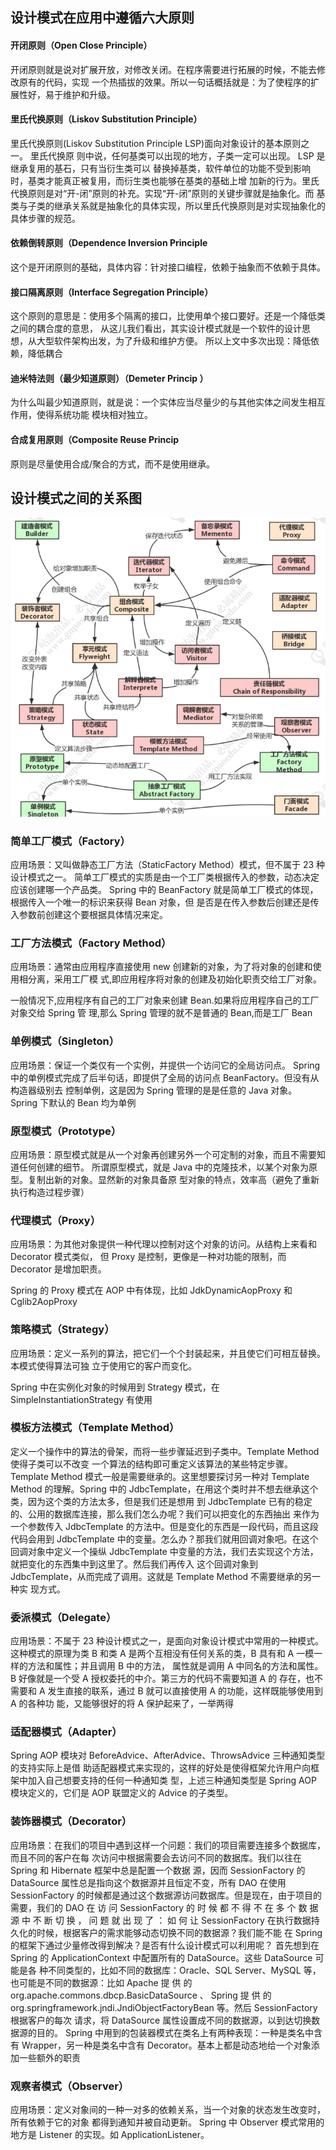 ##  设计模式在应用中遵循六大原则 

####  开闭原则（Open Close Principle）

 开闭原则就是说对扩展开放，对修改关闭。在程序需要进行拓展的时候，不能去修改原有的代码，实现 一个热插拔的效果。所以一句话概括就是：为了使程序的扩展性好，易于维护和升级。

####  里氏代换原则（Liskov Substitution Principle） 

 里氏代换原则(Liskov Substitution Principle LSP)面向对象设计的基本原则之一。 里氏代换原 则中说，任何基类可以出现的地方，子类一定可以出现。 LSP 是继承复用的基石，只有当衍生类可以 替换掉基类，软件单位的功能不受到影响时，基类才能真正被复用，而衍生类也能够在基类的基础上增 加新的行为。里氏代换原则是对“开-闭”原则的补充。实现“开-闭”原则的关键步骤就是抽象化。而 基类与子类的继承关系就是抽象化的具体实现，所以里氏代换原则是对实现抽象化的具体步骤的规范。 

####  依赖倒转原则（Dependence Inversion Principle 

 这个是开闭原则的基础，具体内容：针对接口编程，依赖于抽象而不依赖于具体。 

####  接口隔离原则（Interface Segregation Principle） 

 这个原则的意思是：使用多个隔离的接口，比使用单个接口要好。还是一个降低类之间的耦合度的意思， 从这儿我们看出，其实设计模式就是一个软件的设计思想，从大型软件架构出发，为了升级和维护方便。 所以上文中多次出现：降低依赖，降低耦合 

####  迪米特法则（最少知道原则）（Demeter Princip ）

 为什么叫最少知道原则，就是说：一个实体应当尽量少的与其他实体之间发生相互作用，使得系统功能 模块相对独立。 

####  合成复用原则（Composite Reuse Princip 

 原则是尽量使用合成/聚合的方式，而不是使用继承。

##  设计模式之间的关系图 

![1630484613178](img\1630484613178.png)

###  简单工厂模式（Factory）  

 应用场景：又叫做静态工厂方法（StaticFactory Method）模式，但不属于 23 种设计模式之一。 简单工厂模式的实质是由一个工厂类根据传入的参数，动态决定应该创建哪一个产品类。 Spring 中的 BeanFactory 就是简单工厂模式的体现，根据传入一个唯一的标识来获得 Bean 对象，但 是否是在传入参数后创建还是传入参数前创建这个要根据具体情况来定。 

###  工厂方法模式（Factory Method） 

 应用场景：通常由应用程序直接使用 new 创建新的对象，为了将对象的创建和使用相分离，采用工厂模 式,即应用程序将对象的创建及初始化职责交给工厂对象。

 一般情况下,应用程序有自己的工厂对象来创建 Bean.如果将应用程序自己的工厂对象交给 Spring 管 理,那么 Spring 管理的就不是普通的 Bean,而是工厂 Bean 

###  单例模式（Singleton） 

 应用场景：保证一个类仅有一个实例，并提供一个访问它的全局访问点。 Spring 中的单例模式完成了后半句话，即提供了全局的访问点 BeanFactory。但没有从构造器级别去 控制单例，这是因为 Spring 管理的是是任意的 Java 对象。 Spring 下默认的 Bean 均为单例 

###  原型模式（Prototype） 

 应用场景：原型模式就是从一个对象再创建另外一个可定制的对象，而且不需要知道任何创建的细节。 所谓原型模式，就是 Java 中的克隆技术，以某个对象为原型。复制出新的对象。显然新的对象具备原 型对象的特点，效率高（避免了重新执行构造过程步骤） 

###  代理模式（Proxy） 

 应用场景：为其他对象提供一种代理以控制对这个对象的访问。从结构上来看和 Decorator 模式类似， 但 Proxy 是控制，更像是一种对功能的限制，而 Decorator 是增加职责。 

Spring 的 Proxy 模式在 AOP 中有体现，比如 JdkDynamicAopProxy 和 Cglib2AopProxy 

###  策略模式（Strategy） 

 应用场景：定义一系列的算法，把它们一个个封装起来，并且使它们可相互替换。本模式使得算法可独 立于使用它的客户而变化。

 Spring 中在实例化对象的时候用到 Strategy 模式，在 SimpleInstantiationStrategy 有使用 

###  模板方法模式（Template Method） 

 定义一个操作中的算法的骨架，而将一些步骤延迟到子类中。Template Method 使得子类可以不改变 一个算法的结构即可重定义该算法的某些特定步骤。 Template Method 模式一般是需要继承的。这里想要探讨另一种对 Template Method 的理解。Spring 中的 JdbcTemplate，在用这个类时并不想去继承这个类，因为这个类的方法太多，但是我们还是想用 到 JdbcTemplate 已有的稳定的、公用的数据库连接，那么我们怎么办呢？我们可以把变化的东西抽出 来作为一个参数传入 JdbcTemplate 的方法中。但是变化的东西是一段代码，而且这段代码会用到 JdbcTemplate 中的变量。怎么办？那我们就用回调对象吧。在这个回调对象中定义一个操纵 JdbcTemplate 中变量的方法，我们去实现这个方法，就把变化的东西集中到这里了。然后我们再传入 这个回调对象到 JdbcTemplate，从而完成了调用。这就是 Template Method 不需要继承的另一种实 现方式。 

###  委派模式（Delegate） 

 应用场景：不属于 23 种设计模式之一，是面向对象设计模式中常用的一种模式。这种模式的原理为类 B 和类 A 是两个互相没有任何关系的类，B 具有和 A 一模一样的方法和属性；并且调用 B 中的方法， 属性就是调用 A 中同名的方法和属性。B 好像就是一个受 A 授权委托的中介。第三方的代码不需要知道 A 的 存在，也不需要和 A 发生直接的联系，通过 B 就可以直接使用 A 的功能，这样既能够使用到 A 的各种功 能，又能够很好的将 A 保护起来了，一举两得 

###  适配器模式（Adapter） 

 Spring AOP 模块对 BeforeAdvice、AfterAdvice、ThrowsAdvice 三种通知类型的支持实际上是借 助适配器模式来实现的，这样的好处是使得框架允许用户向框架中加入自己想要支持的任何一种通知类 型，上述三种通知类型是 Spring AOP 模块定义的，它们是 AOP 联盟定义的 Advice 的子类型。 

###  装饰器模式（Decorator） 

 应用场景：在我们的项目中遇到这样一个问题：我们的项目需要连接多个数据库，而且不同的客户在每 次访问中根据需要会去访问不同的数据库。我们以往在 Spring 和 Hibernate 框架中总是配置一个数据 源，因而 SessionFactory 的 DataSource 属性总是指向这个数据源并且恒定不变，所有 DAO 在使用 SessionFactory 的时候都是通过这个数据源访问数据库。但是现在，由于项目的需要，我们的 DAO 在 访 问 SessionFactory 的 时 候 都 不 得 不 在 多 个 数 据 源 中 不 断 切 换 ， 问 题 就 出 现 了 ： 如 何 让 SessionFactory 在执行数据持久化的时候，根据客户的需求能够动态切换不同的数据源？我们能不能 在 Spring 的框架下通过少量修改得到解决？是否有什么设计模式可以利用呢？ 首先想到在 Spring 的 ApplicationContext 中配置所有的 DataSource。这些 DataSource 可能是各 种不同类型的，比如不同的数据库：Oracle、SQL Server、MySQL 等，也可能是不同的数据源：比如 Apache 提 供 的 org.apache.commons.dbcp.BasicDataSource 、 Spring 提 供 的 org.springframework.jndi.JndiObjectFactoryBean 等。然后 SessionFactory 根据客户的每次 请求，将 DataSource 属性设置成不同的数据源，以到达切换数据源的目的。 Spring 中用到的包装器模式在类名上有两种表现：一种是类名中含有 Wrapper，另一种是类名中含有 Decorator。基本上都是动态地给一个对象添加一些额外的职责 

###  观察者模式（Observer） 

 应用场景：定义对象间的一种一对多的依赖关系，当一个对象的状态发生改变时，所有依赖于它的对象 都得到通知并被自动更新。 Spring 中 Observer 模式常用的地方是 Listener 的实现。如 ApplicationListener。 